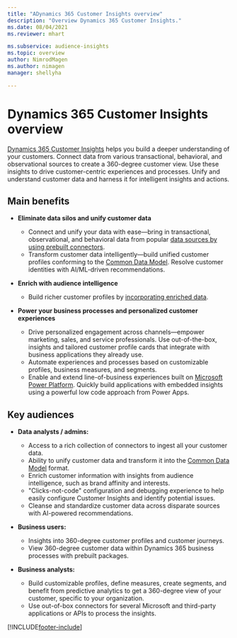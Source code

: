 ```yaml
---
title: "ADynamics 365 Customer Insights overview"
description: "Overview Dynamics 365 Customer Insights."
ms.date: 08/04/2021
ms.reviewer: mhart

ms.subservice: audience-insights
ms.topic: overview
author: NimrodMagen
ms.author: nimagen
manager: shellyha

---
```


# Dynamics 365 Customer Insights overview

[Dynamics 365 Customer Insights](https://dynamics.microsoft.com/ai/customer-insights/) helps you build a deeper understanding of your customers. Connect data from various transactional, behavioral, and observational sources to create a 360-degree customer view. Use these insights to drive customer-centric experiences and processes. Unify and understand customer data and harness it for intelligent insights and actions.

## Main benefits 

- **Eliminate data silos and unify customer data**

  - Connect and unify your data with ease—bring in transactional, observational, and behavioral data from popular [data sources by using prebuilt connectors](data-sources.md).
  - Transform customer data intelligently—build unified customer profiles conforming to the [Common Data Model](/common-data-model/). Resolve customer identities with AI/ML-driven recommendations.

- **Enrich with audience intelligence**

  - Build richer customer profiles by [incorporating enriched data](enrichment-hub.md).  

- **Power your business processes and personalized customer experiences**

  - Drive personalized engagement across channels—empower marketing, sales, and service professionals. Use out-of-the-box, insights and tailored customer profile cards that integrate with business applications they already use.
  - Automate experiences and processes based on customizable profiles, business measures, and segments.
  - Enable and extend line-of-business experiences built on [Microsoft Power Platform](https://powerplatform.microsoft.com/). Quickly build applications with embedded insights using a powerful low code approach from Power Apps.  

## Key audiences

- **Data analysts / admins:**

  - Access to a rich collection of connectors to ingest all your customer data.
  - Ability to unify customer data and transform it into the [Common Data Model](/common-data-model/) format.
  - Enrich customer information with insights from audience intelligence, such as brand affinity and interests.
  - "Clicks-not-code" configuration and debugging experience to help easily configure Customer Insights and identify potential issues.
  - Cleanse and standardize customer data across disparate sources with AI-powered recommendations.  

- **Business users:**

  - Insights into 360-degree customer profiles and customer journeys.
  - View 360-degree customer data within Dynamics 365 business processes with prebuilt packages.

- **Business analysts:**

  - Build customizable profiles, define measures, create segments, and benefit from predictive analytics to get a 360-degree view of your customer, specific to your organization.  
  - Use out-of-box connectors for several Microsoft and third-party applications or APIs to process the insights.

[!INCLUDE[footer-include](../includes/footer-banner.md)]